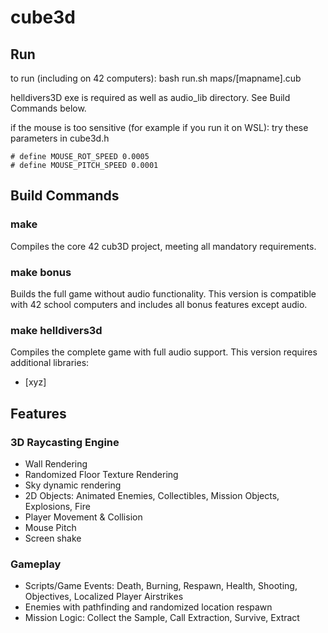 # cube3d

## Run
to run (including on 42 computers):
bash run.sh maps/[mapname].cub

helldivers3D exe is required as well as audio_lib directory. See Build Commands below.

if the mouse is too sensitive (for example if you run it on WSL): try these parameters in cube3d.h
```
# define MOUSE_ROT_SPEED 0.0005
# define MOUSE_PITCH_SPEED 0.0001
```

## Build Commands

### make
Compiles the core 42 cub3D project, meeting all mandatory requirements.

### make bonus
Builds the full game without audio functionality. This version is compatible with 42 school computers and includes all bonus features except audio.

### make helldivers3d
Compiles the complete game with full audio support. This version requires additional libraries:
- [xyz]

## Features

### 3D Raycasting Engine
- Wall Rendering
- Randomized Floor Texture Rendering
- Sky dynamic rendering
- 2D Objects: Animated Enemies, Collectibles, Mission Objects, Explosions, Fire
- Player Movement & Collision
- Mouse Pitch
- Screen shake

### Gameplay
- Scripts/Game Events: Death, Burning, Respawn, Health, Shooting, Objectives, Localized Player Airstrikes
- Enemies with pathfinding and randomized location respawn
- Mission Logic: Collect the Sample, Call Extraction, Survive, Extract



